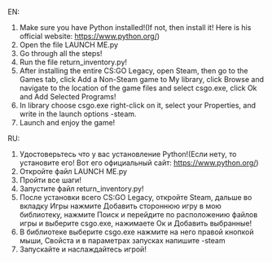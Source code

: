 EN:
1. Make sure you have Python installed!(If not, then install it! Here is his official website: https://www.python.org/)
2. Open the file LAUNCH ME.py 
3. Go through all the steps!
4. Run the file return_inventory.py!
5. After installing the entire CS:GO Legacy, open Steam, then go to the Games tab, click Add a Non-Steam game to My library, click Browse and navigate to the location of the game files and select csgo.exe, click Ok and Add Selected Programs!
6. In library choose csgo.exe right-click on it, select your Properties, and write in the launch options -steam.
7. Launch and enjoy the game!

RU:
1. Удостоверьтесь что у вас установление Python!(Если нету, то установите его! Вот его официальный сайт: https://www.python.org/)
2. Откройте файл LAUNCH ME.py
3. Пройти все шаги!
4. Запустите файл return_inventory.py!
5. После установки всего CS:GO Legacy, откройте Steam, дальше во вкладку Игры нажмите Добавить стороннюю игру в мою библиотеку, нажмите Поиск и перейдите по расположению файлов игры и выберите csgo.exe, нажимаете Ок и Добавить выбранные!
6. В библиотеке выберите csgo.exe нажмите на него правой кнопкой мыши, Свойста и в параметрах запусках напишите -steam
7. Запускайте и наслаждайтесь игрой!
